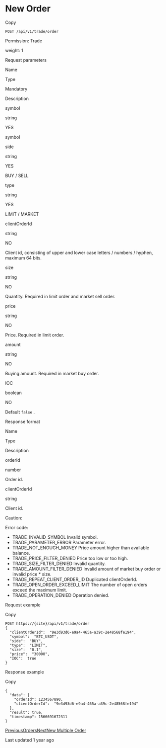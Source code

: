 # New Order

Copy

```
POST /api/v1/trade/order
```

Permission: Trade

weight: 1

Request parameters

Name

Type

Mandatory

Description

symbol

string

YES

symbol

side

string

YES

BUY / SELL

type

string

YES

LIMIT / MARKET

clientOrderId

string

NO

Client id, consisting of upper and lower case letters / numbers / hyphen, maximum 64 bits.

size

string

NO

Quantity. Required in limit order and market sell order.

price

string

NO

Price. Required in limit order.

amount

string

NO

Buying amount. Required in market buy order.

IOC

boolean

NO

Default `false` .

Response format

Name

Type

Description

orderId

number

Order id.

clientOrderId

string

Client id.

Caution:

Error code:

* TRADE\_INVALID\_SYMBOL Invalid symbol.
* TRADE\_PARAMETER\_ERROR Parameter error.
* TRADE\_NOT\_ENOUGH\_MONEY Price amount higher than available balance.
* TRADE\_PRICE\_FILTER\_DENIED Price too low or too high.
* TRADE\_SIZE\_FILTER\_DENIED Invalid quantity.
* TRADE\_AMOUNT\_FILTER\_DENIED Invalid amount of market buy order or invalid price \* size.
* TRADE\_REPEAT\_CLIENT\_ORDER\_ID Duplicated clientOrderId.
* TRADE\_OPEN\_ORDER\_EXCEED\_LIMIT The number of open orders exceed the maximum limit.
* TRADE\_OPERATION\_DENIED Operation denied.

Request example

Copy

```
POST https://{site}/api/v1/trade/order
{
  "clientOrderId":  "9e3d93d6-e9a4-465a-a39c-2e48568fe194",
  "symbol":  "BTC_USDT",
  "side":  "BUY",
  "type":  "LIMIT",
  "size":  "0.1",
  "price":  "30000",
  "IOC":  true
}
```

Response example

Copy

```
{ 
  "data": {
    "orderId": 1234567890,
    "clientOrderId":  "9e3d93d6-e9a4-465a-a39c-2e48568fe194"
  },
  "result": true,
  "timestamp": 1566691672311
}
```

[PreviousOrders](https://pionex-doc.gitbook.io/apidocs/restful/orders)[NextNew Multiple Order](https://pionex-doc.gitbook.io/apidocs/restful/orders/new-multiple-order)

Last updated 1 year ago
